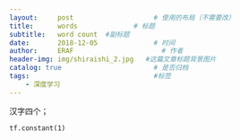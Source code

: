```yaml
---
layout:     post                    # 使用的布局（不需要改）
title:      words              # 标题 
subtitle:   word count  #副标题
date:       2018-12-05              # 时间
author:     ERAF                      # 作者
header-img: img/shiraishi_2.jpg   #这篇文章标题背景图片
catalog: true                       # 是否归档
tags:                               #标签
    - 深度学习
---
```

汉字四个；  



`tf.constant(1)`


